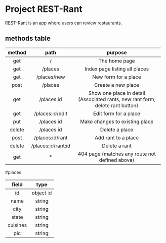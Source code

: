 # Project REST-Rant

REST-Rant is an app where users can review restaurants.


## methods table

| method |      path          | purpose                                                                       |
|:------:|:------------------:|:-----------------------------------------------------------------------------:|
|  get   | /                  | The home page                                                                 |
|  get   | /places            | Index page listing all places                                                 |
|  get   | /places/new        | New form for a place                                                          |
|  post  | /places            | Create a new place                                                            |
|  get   | /places:id         | Show one place in detail (Associated rants, new rant form, delete rant button)|
|  get   | /places:id/edit    | Edit form for a place                                                         |
|  put   | /places:id         | Make changes to existing place                                                |                
| delete | /places:id         | Delete a place                                                                |
|  post  | /places:id/rant    | Add rant to a place                                                           |
| delete | /places:id/rant:id | Delete a rant                                                                 |
|  get   |       *            | 404 page (matches any route not defined above)                                |

#places

| field  | type    |
|:------:|:-------:|
|id      |object id|
|name    | string  |
|city    | string  |
|state   | string  |
|cuisines| string  |
|pic     | string  |
